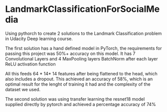 # LandmarkClassificationForSocialMedia
Using pythorch to create  2 solutions to the Landmark Classification problem in Udacity Deep learning course. 

The first solution has a hand defined model in PyTorch, the requirements for passing this project was 50%+ accuracy on this model.
It has 7 Convolutional Layers and
       4 MaxPooling layers
       BatchNorm after each layer
       ReLU activation function
       
All this feeds 64 * 14* 14 features after being flattened to the head, which also includes a dropout. This achieved an accuracy of 58%,
which is an optimal result for the lenght of training it had and the complexity of the dataset we used.

The second solution was using transfer learning the resnet18 model supplied directly by pytorch and achieved a percentage accuracy of 74%
